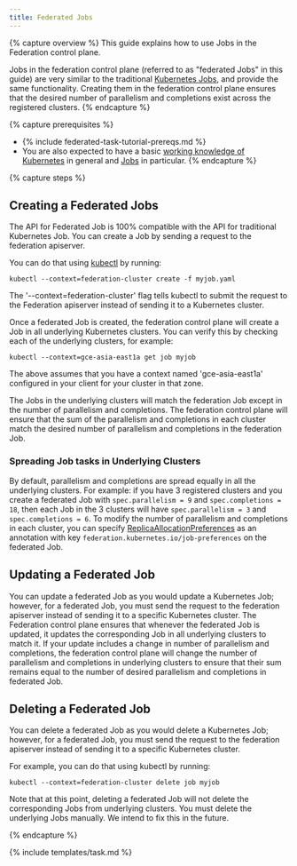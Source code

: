 ```yaml
---
title: Federated Jobs
---
```


{% capture overview %}
This guide explains how to use Jobs in the Federation control plane.

Jobs in the federation control plane (referred to as "federated Jobs" in
this guide) are very similar to the traditional [Kubernetes
Jobs](/docs/concepts/workloads/controllers/job/), and provide the same functionality.
Creating them in the federation control plane ensures that the desired number of
parallelism and completions exist across the registered clusters.
{% endcapture %}

{% capture prerequisites %}

* {% include federated-task-tutorial-prereqs.md %}
* You are also expected to have a basic
[working knowledge of Kubernetes](/docs/getting-started-guides/) in
general and [Jobs](/docs/concepts/workloads/controllers/jobs-run-to-completion/) in particular.
{% endcapture %}

{% capture steps %}

## Creating a Federated Jobs

The API for Federated Job is 100% compatible with the
API for traditional Kubernetes Job. You can create a Job by sending
a request to the federation apiserver.

You can do that using [kubectl](/docs/user-guide/kubectl/) by running:

``` shell
kubectl --context=federation-cluster create -f myjob.yaml
```

The '--context=federation-cluster' flag tells kubectl to submit the
request to the Federation apiserver instead of sending it to a Kubernetes
cluster.

Once a federated Job is created, the federation control plane will create
a Job in all underlying Kubernetes clusters.
You can verify this by checking each of the underlying clusters, for example:

``` shell
kubectl --context=gce-asia-east1a get job myjob
```

The above assumes that you have a context named 'gce-asia-east1a'
configured in your client for your cluster in that zone.

The Jobs in the underlying clusters will match the federation Job
except in the number of parallelism and completions. The federation control plane will ensure that the
sum of the parallelism and completions in each cluster match the desired number of parallelism and completions in the
federation Job.

### Spreading Job tasks in Underlying Clusters

By default, parallelism and completions are spread equally in all the underlying clusters. For example:
if you have 3 registered clusters and you create a federated Job with
`spec.parallelism = 9` and `spec.completions = 18`, then each Job in the 3 clusters will have
`spec.parallelism = 3` and `spec.completions = 6`.
To modify the number of parallelism and completions in each cluster, you can specify
[ReplicaAllocationPreferences](https://github.com/kubernetes/kubernetes/blob/{{page.githubbranch}}/federation/apis/federation/types.go)
as an annotation with key `federation.kubernetes.io/job-preferences`
on the federated Job.


## Updating a Federated Job

You can update a federated Job as you would update a Kubernetes
Job; however, for a federated Job, you must send the request to
the federation apiserver instead of sending it to a specific Kubernetes cluster.
The Federation control plane ensures that whenever the federated Job is
updated, it updates the corresponding Job in all underlying clusters to
match it.
If your update includes a change in number of parallelism and completions, the federation
control plane will change the number of parallelism and completions in underlying clusters to
ensure that their sum remains equal to the number of desired parallelism and completions in
federated Job.

## Deleting a Federated Job

You can delete a federated Job as you would delete a Kubernetes
Job; however, for a federated Job, you must send the request to
the federation apiserver instead of sending it to a specific Kubernetes cluster.

For example, you can do that using kubectl by running:

```shell
kubectl --context=federation-cluster delete job myjob
```

Note that at this point, deleting a federated Job will not delete the
corresponding Jobs from underlying clusters.
You must delete the underlying Jobs manually.
We intend to fix this in the future.

{% endcapture %}

{% include templates/task.md %}
